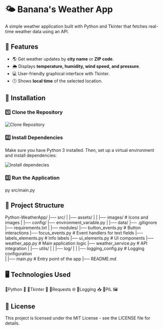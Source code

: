 # 🌤️ Banana's Weather App

A simple weather application built with Python and Tkinter that fetches real-time weather data using an API.

## 📌 Features
- 🌎 Get weather updates by **city name** or **ZIP code**.
- 🌦️ Displays **temperature, humidity, wind speed, and pressure**.
- 💻 User-friendly graphical interface with Tkinter.
- 🕓 Shows **local time** of the selected location.

## 🔧 Installation

### 1️⃣ Clone the Repository
![Clone Repository](assets/images/git-clone.png)

### 2️⃣ Install Dependencies
Make sure you have Python 3 installed. Then, set up a virtual environment and install dependencies:

![Install dependecies](assets/images/dependencies.png)

### 3️⃣ Run the Application
py src/main.py

## 📝 Project Structure
Python-WeatherApp/
|── src/
|   |── assets/
|   |   |── images/                             # Icons and images
|   |── config/
        |── environment_variable.py
|   |── data/
        |── .gitignore
        |── requirements.txt
|   |── modules/
        |── button_events.py                    # Button interactions
        |── focus_events.py                     # Event handlers for text fields
        |── labels_elements.py                  # Info labels
        |── ui_elements.py                      # UI components
        |── weather_app.py                      # Main application logic
        |── weather_service.py                  # API integration
|   |── utils/
|   |     |── log/
|   |         |── logging_config.py             # Logging configuration    
|   |── main.py                                 # Entry point of the app
|── README.md

## 🖥️ Technologies Used
🔹Python 🐍
🔹Tkinter 🎨
🔹Requests 🌐
🔹Logging 📥
🔹PIL 🖼️

## 📃 License
This project is licensed under the MIT License - see the LICENSE file for details.